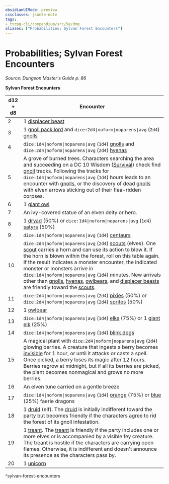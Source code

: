 ```yaml
---
obsidianUIMode: preview
cssclasses: json5e-note
tags:
- ttrpg-cli/compendium/src/5e/dmg
aliases: ["Probabilities; Sylvan Forest Encounters"]
---
```

# Probabilities; Sylvan Forest Encounters
*Source: Dungeon Master's Guide p. 86* 

**Sylvan Forest Encounters**

| d12 + d8 | Encounter |
|----------|-----------|
| 2 | 1 [displacer beast](3-Mechanics/CLI/bestiary/monstrosity/displacer-beast.md) |
| 3 | 1 [gnoll pack lord](3-Mechanics/CLI/bestiary/humanoid/gnoll-pack-lord.md) and `dice:2d4\|noform\|noparens\|avg` (`2d4`) [gnolls](3-Mechanics/CLI/bestiary/humanoid/gnoll.md) |
| 4 | `dice:1d4\|noform\|noparens\|avg` (`1d4`) [gnolls](3-Mechanics/CLI/bestiary/humanoid/gnoll.md) and `dice:2d4\|noform\|noparens\|avg` (`2d4`) [hyenas](3-Mechanics/CLI/bestiary/beast/hyena.md) |
| 5 | A grove of burned trees. Characters searching the area and succeeding on a DC 10 Wisdom ([Survival](3-Mechanics/CLI/rules/skills.md#Survival)) check find [gnoll](3-Mechanics/CLI/bestiary/humanoid/gnoll.md) tracks. Following the tracks for `dice:1d4\|noform\|noparens\|avg` (`1d4`) hours leads to an encounter with [gnolls](3-Mechanics/CLI/bestiary/humanoid/gnoll.md), or the discovery of dead [gnolls](3-Mechanics/CLI/bestiary/humanoid/gnoll.md) with elven arrows sticking out of their flea-ridden corpses. |
| 6 | 1 [giant owl](3-Mechanics/CLI/bestiary/beast/giant-owl.md) |
| 7 | An ivy-covered statue of an elven deity or hero. |
| 8 | 1 [dryad](3-Mechanics/CLI/bestiary/fey/dryad.md) (50%) or `dice:1d4\|noform\|noparens\|avg` (`1d4`) [satyrs](3-Mechanics/CLI/bestiary/fey/satyr.md) (50%) |
| 9 | `dice:1d4\|noform\|noparens\|avg` (`1d4`) [centaurs](3-Mechanics/CLI/bestiary/monstrosity/centaur.md) |
| 10 | `dice:2d4\|noform\|noparens\|avg` (`2d4`) [scouts](3-Mechanics/CLI/bestiary/humanoid/scout.md) (elves). One [scout](3-Mechanics/CLI/bestiary/humanoid/scout.md) carries a horn and can use its action to blow it. If the horn is blown within the forest, roll on this table again. If the result indicates a monster encounter, the indicated monster or monsters arrive in `dice:1d4\|noform\|noparens\|avg` (`1d4`) minutes. New arrivals other than [gnolls](3-Mechanics/CLI/bestiary/humanoid/gnoll.md), [hyenas](3-Mechanics/CLI/bestiary/beast/hyena.md), [owlbears](3-Mechanics/CLI/bestiary/monstrosity/owlbear.md), and [displacer beasts](3-Mechanics/CLI/bestiary/monstrosity/displacer-beast.md) are friendly toward the [scouts](3-Mechanics/CLI/bestiary/humanoid/scout.md). |
| 11 | `dice:2d4\|noform\|noparens\|avg` (`2d4`) [pixies](3-Mechanics/CLI/bestiary/fey/pixie.md) (50%) or `dice:2d4\|noform\|noparens\|avg` (`2d4`) [sprites](3-Mechanics/CLI/bestiary/fey/sprite.md) (50%) |
| 12 | 1 [owlbear](3-Mechanics/CLI/bestiary/monstrosity/owlbear.md) |
| 13 | `dice:1d4\|noform\|noparens\|avg` (`1d4`) [elks](3-Mechanics/CLI/bestiary/beast/elk.md) (75%) or 1 [giant elk](3-Mechanics/CLI/bestiary/beast/giant-elk.md) (25%) |
| 14 | `dice:1d4\|noform\|noparens\|avg` (`1d4`) [blink dogs](3-Mechanics/CLI/bestiary/fey/blink-dog.md) |
| 15 | A magical plant with `dice:2d4\|noform\|noparens\|avg` (`2d4`) glowing berries. A creature that ingests a berry becomes [invisible](3-Mechanics/CLI/rules/conditions.md#Invisible) for 1 hour, or until it attacks or casts a spell. Once picked, a berry loses its magic after 12 hours. Berries regrow at midnight, but if all its berries are picked, the plant becomes nonmagical and grows no more berries. |
| 16 | An elven tune carried on a gentle breeze |
| 17 | `dice:1d4\|noform\|noparens\|avg` (`1d4`) [orange](3-Mechanics/CLI/bestiary/dragon/faerie-dragon-orange.md) (75%) or [blue](3-Mechanics/CLI/bestiary/dragon/faerie-dragon-blue.md) (25%) faerie dragons |
| 18 | 1 [druid](3-Mechanics/CLI/bestiary/humanoid/druid.md) (elf). The [druid](3-Mechanics/CLI/bestiary/humanoid/druid.md) is initially indifferent toward the party but becomes friendly if the characters agree to rid the forest of its gnoll infestation. |
| 19 | 1 [treant](3-Mechanics/CLI/bestiary/plant/treant.md). The [treant](3-Mechanics/CLI/bestiary/plant/treant.md) is friendly if the party includes one or more elves or is accompanied by a visible fey creature. The [treant](3-Mechanics/CLI/bestiary/plant/treant.md) is hostile if the characters are carrying open flames. Otherwise, it is indifferent and doesn't announce its presence as the characters pass by. |
| 20 | 1 [unicorn](3-Mechanics/CLI/bestiary/celestial/unicorn.md) |
^sylvan-forest-encounters